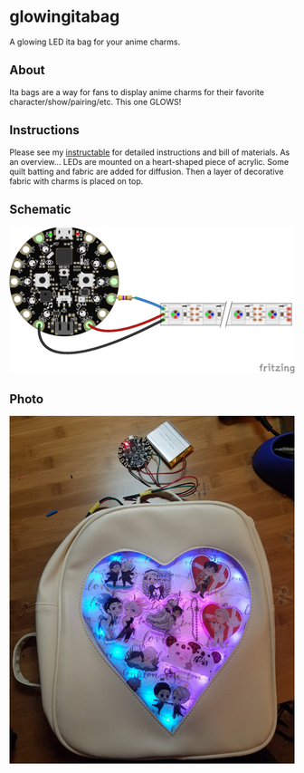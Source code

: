 # glowingitabag

A glowing LED ita bag for your anime charms.

## About

Ita bags are a way for fans to display anime charms for their favorite character/show/pairing/etc. This one GLOWS!

## Instructions

Please see my [instructable]() for detailed instructions and bill of materials. As an overview... LEDs are mounted on a heart-shaped piece of acrylic. Some quilt batting and fabric are added for diffusion. Then a layer of decorative fabric with charms is placed on top.

## Schematic

![Schematic](https://github.com/brightcolorfulflickers/glowingitabag/blob/master/schematic/itabagschematic.png)

## Photo

![Glowing Ita Bag](https://github.com/brightcolorfulflickers/glowingitabag/blob/master/photos/glowingitabag.jpg)
